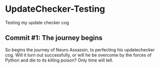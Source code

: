 # UpdateChecker-Testing
Testing my update checker cog

## Commit #1: The journey begins
So begins the journey of Neuro Assassin, to perfecting his updatechecker cog.  Will it turn out successfully, or will he be overcome by the forces of Python and die to its killing poison?  Only time will tell.
